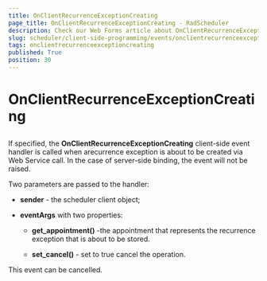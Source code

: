```yaml
---
title: OnClientRecurrenceExceptionCreating
page_title: OnClientRecurrenceExceptionCreating - RadScheduler
description: Check our Web Forms article about OnClientRecurrenceExceptionCreating.
slug: scheduler/client-side-programming/events/onclientrecurrenceexceptioncreating
tags: onclientrecurrenceexceptioncreating
published: True
position: 30
---
```


# OnClientRecurrenceExceptionCreating



## 

If specified, the **OnClientRecurrenceExceptionCreating** client-side event handler is called when arecurrence exception is about to be created via Web Service call. In the case of server-side binding, the event will not be raised.

Two parameters are passed to the handler:

* **sender** - the scheduler client object;

* **eventArgs** with two properties:

	* **get_appointment()** -the appointment that represents the recurrence exception that is about to be stored.

	* **set_cancel()** - set to true cancel the operation.

This event can be cancelled.


